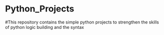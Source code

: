 # Python_Projects
#This repository contains the simple python projects to strengthen the skills of python logic building and the syntax
